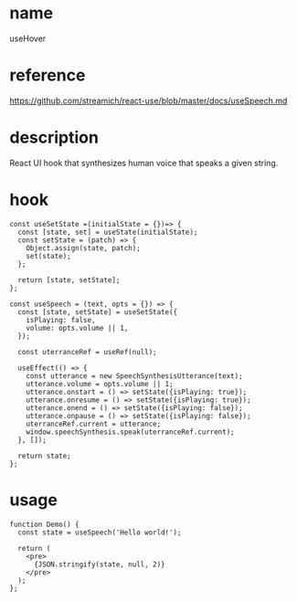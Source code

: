 # name

useHover

# reference

https://github.com/streamich/react-use/blob/master/docs/useSpeech.md

# description

React UI hook that synthesizes human voice that speaks a given string.

# hook

```
const useSetState =(initialState = {})=> {
  const [state, set] = useState(initialState);
  const setState = (patch) => {
    Object.assign(state, patch);
    set(state);
  };

  return [state, setState];
};

const useSpeech = (text, opts = {}) => {
  const [state, setState] = useSetState({
    isPlaying: false,
    volume: opts.volume || 1,
  });

  const uterranceRef = useRef(null);

  useEffect(() => {
    const utterance = new SpeechSynthesisUtterance(text);
    utterance.volume = opts.volume || 1;
    utterance.onstart = () => setState({isPlaying: true});
    utterance.onresume = () => setState({isPlaying: true});
    utterance.onend = () => setState({isPlaying: false});
    utterance.onpause = () => setState({isPlaying: false});
    uterranceRef.current = utterance;
    window.speechSynthesis.speak(uterranceRef.current);
  }, []);

  return state;
};
```

# usage

```
function Demo() {
  const state = useSpeech('Hello world!');

  return (
    <pre>
      {JSON.stringify(state, null, 2)}
    </pre>
  );
};
```
